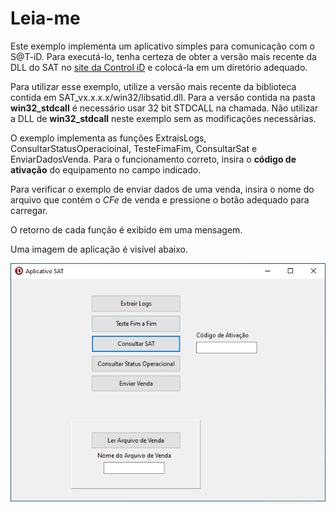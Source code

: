 # Leia-me #

Este exemplo implementa um aplicativo simples para comunicação com o S@T-iD. Para executá-lo, tenha certeza de obter a versão mais recente da DLL do SAT no [site da Control iD](https://www.controlid.com.br/suporte/satid/sat_dll.php) e colocá-la em um diretório adequado.

Para utilizar esse exemplo, utilize a versão mais recente da biblioteca contida em SAT_vx.x.x.x/win32/libsatid.dll. Para a versão contida na pasta **win32_stdcall** é necessário usar 32 bit STDCALL na chamada. Não utilizar a DLL de **win32_stdcall** neste exemplo sem as modificações necessárias.

O exemplo implementa as funções ExtraisLogs, ConsultarStatusOperacioinal, TesteFimaFim, ConsultarSat e EnviarDadosVenda. Para o funcionamento correto, insira o __código de ativação__ do equipamento no campo indicado. 

Para verificar o exemplo de enviar dados de uma venda, insira o nome do arquivo que contém o _CFe_ de venda e pressione o botão adequado para carregar.

O retorno de cada função é exibido em uma mensagem.

Uma imagem de aplicação é visível abaixo.

![Aplicação](App.PNG)

